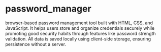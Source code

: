 # password_manager
browser-based password management tool built with HTML, CSS, and JavaScript. It helps users store and organize credentials securely while promoting good security habits through features like password strength validation. All data is saved locally using client-side storage, ensuring persistence without a server.

